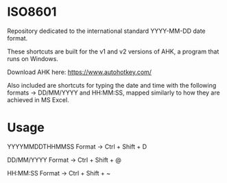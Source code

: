 # ISO8601
Repository dedicated to the international standard YYYY-MM-DD date format.

These shortcuts are built for the v1 and v2 versions of AHK, a program that runs on Windows.

Download AHK here: https://www.autohotkey.com/

Also included are shortcuts for typing the date and time with the following formats -> DD/MM/YYYY and HH:MM:SS, mapped similarly to how they are achieved in MS Excel.


# Usage

YYYYMMDDTHHMMSS Format -> Ctrl + Shift + D

DD/MM/YYYY Format -> Ctrl + Shift + @

HH:MM:SS Format -> Ctrl + Shift + ~
